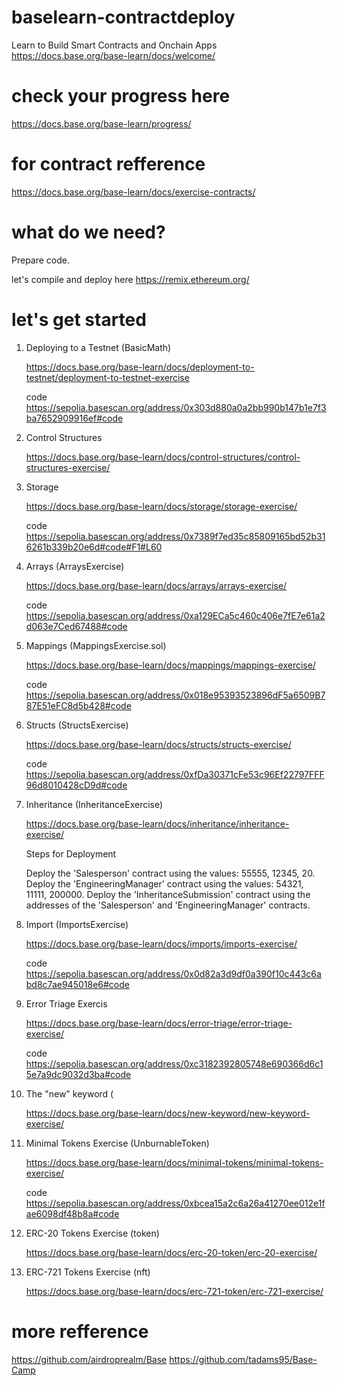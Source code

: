 # baselearn-contractdeploy
Learn to Build Smart Contracts and Onchain Apps
https://docs.base.org/base-learn/docs/welcome/

# check your progress here
https://docs.base.org/base-learn/progress/

# for contract refference
https://docs.base.org/base-learn/docs/exercise-contracts/


# what do we need?

Prepare code.

let's compile and deploy here https://remix.ethereum.org/



# let's get started
1. Deploying to a Testnet (BasicMath)

   https://docs.base.org/base-learn/docs/deployment-to-testnet/deployment-to-testnet-exercise

   code https://sepolia.basescan.org/address/0x303d880a0a2bb990b147b1e7f3ba7652909916ef#code

2. Control Structures

   https://docs.base.org/base-learn/docs/control-structures/control-structures-exercise/

3. Storage

   https://docs.base.org/base-learn/docs/storage/storage-exercise/

   code https://sepolia.basescan.org/address/0x7389f7ed35c85809165bd52b316261b339b20e6d#code#F1#L60

4. Arrays (ArraysExercise)

   https://docs.base.org/base-learn/docs/arrays/arrays-exercise/

   code https://sepolia.basescan.org/address/0xa129ECa5c460c406e7fE7e61a2d063e7Ced67488#code

5. Mappings (MappingsExercise.sol)

   https://docs.base.org/base-learn/docs/mappings/mappings-exercise/

   code https://sepolia.basescan.org/address/0x018e95393523896dF5a6509B787E51eFC8d5b428#code

6. Structs (StructsExercise)

   https://docs.base.org/base-learn/docs/structs/structs-exercise/

   code https://sepolia.basescan.org/address/0xfDa30371cFe53c96Ef22797FFF96d8010428cD9d#code

7. Inheritance  (InheritanceExercise)

   https://docs.base.org/base-learn/docs/inheritance/inheritance-exercise/

   Steps for Deployment

   Deploy the 'Salesperson' contract using the values: 55555, 12345, 20.
   Deploy the 'EngineeringManager' contract using the values: 54321, 11111, 200000.
   Deploy the 'InheritanceSubmission' contract using the addresses of the 'Salesperson' and 'EngineeringManager' contracts.

8. Import (ImportsExercise)

   https://docs.base.org/base-learn/docs/imports/imports-exercise/

   code https://sepolia.basescan.org/address/0x0d82a3d9df0a390f10c443c6abd8c7ae945018e6#code

9. Error Triage Exercis

   https://docs.base.org/base-learn/docs/error-triage/error-triage-exercise/

   code https://sepolia.basescan.org/address/0xc3182392805748e690366d6c15e7a9dc9032d3ba#code

10. The "new" keyword (

    https://docs.base.org/base-learn/docs/new-keyword/new-keyword-exercise/


11. Minimal Tokens Exercise (UnburnableToken)

    https://docs.base.org/base-learn/docs/minimal-tokens/minimal-tokens-exercise/

    code https://sepolia.basescan.org/address/0xbcea15a2c6a26a41270ee012e1fae6098df48b8a#code
    

13. ERC-20 Tokens Exercise (token)

    https://docs.base.org/base-learn/docs/erc-20-token/erc-20-exercise/
    

14. ERC-721 Tokens Exercise (nft)
    
    https://docs.base.org/base-learn/docs/erc-721-token/erc-721-exercise/





# more refference
https://github.com/airdroprealm/Base
https://github.com/tadams95/Base-Camp








